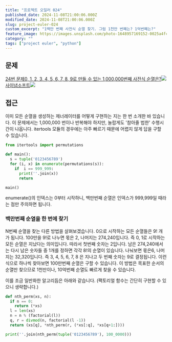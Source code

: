 ```yaml
---
title: "프로젝트 오일러 024"
published_date: 2024-11-08T21:00:06.000Z
modified_date: 2024-11-08T21:00:06.000Z
slug: project-euler-024
custom_excerpt: "1백만 번째 사전식 순열 찾기. 그럼 1천만 번째는? 1억번째는?"
feature_image: https://images.unsplash.com/photo-1648957169152-0025a4fc0888?crop=entropy&cs=tinysrgb&fit=max&fm=jpg&ixid=M3wxMTc3M3wwfDF8c2VhcmNofDE2fHxkaWN0aW9uYXJ5fGVufDB8fHx8MTczMDgxNjY5Mnww&ixlib=rb-4.0.3&q=80&w=2000
category: ""
tags: ["project euler", "python"]
---
```


## 문제

[24번 문제0, 1, 2, 3, 4, 5, 6, 7, 8, 9로 만들 수 있는 1,000,000번째 사전식
순열은?![](https://euler.synap.co.kr/favicon.ico)사이냅소프트![](https://euler.synap.co.kr/images/euler_portrait.png)](https://euler.synap.co.kr/problem=24)

## 접근

이미 모든 순열을 생성하는 제너레이터를 어떻게 구현하는 지는 한 번 소개한 바 있습니다. 이 문제에서는 1,000,000 번이나 반복해야
하지만, 놀랍게도 '참아줄 법한' 수행시간이 나옵니다. itertools 모듈의 경우에는 아주 빠르기 때문에 어렵지 않게 답을 구할 수
있습니다.

```python
from itertools import permutations

def main():
  s = tuple('0123456789')
  for (i, x) in enumerate(permutations(s)):
    if  i == 999_999:
      print(''.join(x))
      return

main()
```
enumerate()의 인덱스는 0부터 시작하니, 백만번째 순열은 인덱스가 999,999일 때라는 점만 주의하면 됩니다.

### 백만번째 순열을 한 번에 찾기

N번째 순열을 찾는 다른 방법을 살펴보겠습니다. 0으로 시작하는 모든 순열들은 9! 개가 됩니다. 100만을 9!로 나누면 몫은 2,
나머지는 274,240입니다. 즉 0, 1로 시작하는 모든 순열은 지났다는 의미입니다. 따라서 첫번째 숫자는 2입니다. 남은
274,240에서는 다시 남은 숫자들 중 1개를 정하면 각각 8!의 순열이 있습니다. 나눠보면 몫은6, 나머지는 32,320입니다. 즉 3,
4, 5, 6, 7, 8 은 지나고 두 번째 숫자는 9로 결정됩니다. 이런 식으로 하나씩 찾아보면 100만번째 순열은 구할 수 있습니다. 이
방법은 목표한 순서의 순열만 찾으므로 1천만이나, 10억번째 순열도 빠르게 찾을 수 있습니다.

이를 조금 일반화한 알고리듬은 아래와 같습니다. (팩토리얼 함수는 간단히 구현할 수 있으니 생략합니다.)

```python
def nth_perm(xs, n):
  if n == 0:
    return (*xs)
  l = len(xs)
  n = n % (factorial(l))
  q, r = divmod(n, factorial(l -1))
  return (xs[q], *nth_perm(r, (*xs[:q], *xs[q+1:])))

print(''.join(nth_perm(tuple('0123456789'), 100_0000)))
```